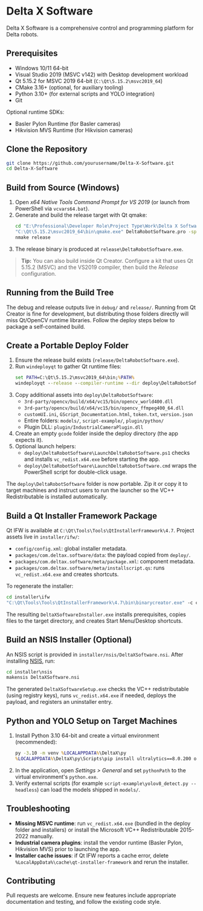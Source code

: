 ﻿# Delta X Software

Delta X Software is a comprehensive control and programming platform for Delta robots.

## Prerequisites

- Windows 10/11 64-bit
- Visual Studio 2019 (MSVC v142) with Desktop development workload
- Qt 5.15.2 for MSVC 2019 64-bit (`C:\Qt\5.15.2\msvc2019_64`)
- CMake 3.16+ (optional, for auxiliary tooling)
- Python 3.10+ (for external scripts and YOLO integration)
- Git

Optional runtime SDKs:
- Basler Pylon Runtime (for Basler cameras)
- Hikvision MVS Runtime (for Hikvision cameras)

## Clone the Repository

```bash
git clone https://github.com/yourusername/Delta-X-Software.git
cd Delta-X-Software
```

## Build from Source (Windows)

1. Open *x64 Native Tools Command Prompt for VS 2019* (or launch from PowerShell via `vcvars64.bat`).
2. Generate and build the release target with Qt qmake:
   ```cmd
   cd "E:\Professional\Developer Role\Project Type\Work\Delta X Software\Delta-X-Software"
   "C:\Qt\5.15.2\msvc2019_64\bin\qmake.exe" DeltaRobotSoftware.pro -spec win32-msvc CONFIG+=release
   nmake release
   ```
3. The release binary is produced at `release\DeltaRobotSoftware.exe`.

> **Tip:** You can also build inside Qt Creator. Configure a kit that uses Qt 5.15.2 (MSVC) and the VS2019 compiler, then build the *Release* configuration.

## Running from the Build Tree

The debug and release outputs live in `debug/` and `release/`. Running from Qt Creator is fine for development, but distributing those folders directly will miss Qt/OpenCV runtime libraries. Follow the deploy steps below to package a self-contained build.

## Create a Portable Deploy Folder

1. Ensure the release build exists (`release/DeltaRobotSoftware.exe`).
2. Run `windeployqt` to gather Qt runtime files:
   ```cmd
   set PATH=C:\Qt\5.15.2\msvc2019_64\bin;%PATH%
   windeployqt --release --compiler-runtime --dir deploy\DeltaRobotSoftware --qmldir . release\DeltaRobotSoftware.exe
   ```
3. Copy additional assets into `deploy\DeltaRobotSoftware`:
   - `3rd-party/opencv/build/x64/vc15/bin/opencv_world400.dll`
   - `3rd-party/opencv/build/x64/vc15/bin/opencv_ffmpeg400_64.dll`
   - `customUI.ini`, `GScript_Documentation.html`, `token.txt`, `version.json`
   - Entire folders: `models/`, `script-example/`, `plugin/python/`
   - Plugin DLL: `plugin/IndustrialCameraPlugin.dll`
4. Create an empty `gcode` folder inside the deploy directory (the app expects it).
5. Optional launch helpers:
   - `deploy\DeltaRobotSoftware\LaunchDeltaRobotSoftware.ps1` checks and installs `vc_redist.x64.exe` before starting the app.
   - `deploy\DeltaRobotSoftware\LaunchDeltaRobotSoftware.cmd` wraps the PowerShell script for double-click usage.

The `deploy\DeltaRobotSoftware` folder is now portable. Zip it or copy it to target machines and instruct users to run the launcher so the VC++ Redistributable is installed automatically.

## Build a Qt Installer Framework Package

Qt IFW is available at `C:\Qt\Tools\Tools\QtInstallerFramework\4.7`. Project assets live in `installer/ifw/`:

- `config/config.xml`: global installer metadata.
- `packages/com.deltax.software/data`: the payload copied from `deploy/`.
- `packages/com.deltax.software/meta/package.xml`: component metadata.
- `packages/com.deltax.software/meta/installscript.qs`: runs `vc_redist.x64.exe` and creates shortcuts.

To regenerate the installer:

```cmd
cd installer\ifw
"C:\Qt\Tools\Tools\QtInstallerFramework\4.7\bin\binarycreator.exe" -c config\config.xml -p packages DeltaXSoftwareInstaller.exe
```

The resulting `DeltaXSoftwareInstaller.exe` installs prerequisites, copies files to the target directory, and creates Start Menu/Desktop shortcuts.

## Build an NSIS Installer (Optional)

An NSIS script is provided in `installer/nsis/DeltaXSoftware.nsi`. After installing [NSIS](https://nsis.sourceforge.io/), run:

```cmd
cd installer\nsis
makensis DeltaXSoftware.nsi
```

The generated `DeltaXSoftwareSetup.exe` checks the VC++ redistributable (using registry keys), runs `vc_redist.x64.exe` if needed, deploys the payload, and registers an uninstaller entry.

## Python and YOLO Setup on Target Machines

1. Install Python 3.10 64-bit and create a virtual environment (recommended):
   ```cmd
   py -3.10 -m venv %LOCALAPPDATA%\DeltaX\py
   %LOCALAPPDATA%\DeltaX\py\Scripts\pip install ultralytics==8.0.200 opencv-python==4.9.0.80 numpy==1.26.4
   ```
2. In the application, open *Settings > General* and set `pythonPath` to the virtual environment's `python.exe`.
3. Verify external scripts (for example `script-example\yolov8_detect.py --headless`) can load the models shipped in `models/`.

## Troubleshooting

- **Missing MSVC runtime**: run `vc_redist.x64.exe` (bundled in the deploy folder and installers) or install the Microsoft VC++ Redistributable 2015-2022 manually.
- **Industrial camera plugins**: install the vendor runtime (Basler Pylon, Hikvision MVS) prior to launching the app.
- **Installer cache issues**: if Qt IFW reports a cache error, delete `%LocalAppData%\cache\qt-installer-framework` and rerun the installer.

## Contributing

Pull requests are welcome. Ensure new features include appropriate documentation and testing, and follow the existing code style.
